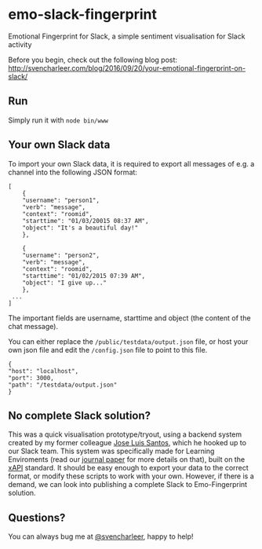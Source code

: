 # emo-slack-fingerprint
Emotional Fingerprint for Slack, a simple sentiment visualisation for Slack activity

Before you begin, check out the following blog post:
http://svencharleer.com/blog/2016/09/20/your-emotional-fingerprint-on-slack/

## Run

Simply run it with `node bin/www`

## Your own Slack data

To import your own Slack data, it is required to export all messages of e.g. a channel into the following JSON format:

    [
        {
        "username": "person1", 
        "verb": "message", 
        "context": "roomid", 
        "starttime": "01/03/20015 08:37 AM", 
        "object": "It's a beautiful day!"
        }, 
        
        {
        "username": "person2", 
        "verb": "message", 
        "context": "roomid", 
        "starttime": "01/02/2015 07:39 AM", 
        "object": "I give up..."
        },
     ...
    ]
  
  The important fields are username, starttime and object (the content of the chat message).
  
  You can either replace the `/public/testdata/output.json` file, or host your own json file and edit the `/config.json` file to point to this file.

    {
    "host": "localhost",
    "port": 3000,
    "path": "/testdata/output.json"	
    }
  
## No complete Slack solution?

This was a quick visualisation prototype/tryout, using a backend system created by my former colleague [Jose Luis Santos](https://about.me/jlsantoso), which he hooked up to our Slack team. This system was specifically made for Learning Enviroments (read our [journal paper](http://jucs.org/jucs_21_7/tracking_data_in_open/jucs_21_07_0976_0996_santos.pdf) for more details on that), built on the [xAPI](http://tincanapi.com/) standard. It should be easy enough to export your data to the correct format, or modify these scripts to work with your own. However, if there is a demand, we can look into publishing a  complete Slack to Emo-Fingerprint solution.

## Questions?
  
You can always bug me at [@svencharleer](http://twitter.com/svencharleer), happy to help!
